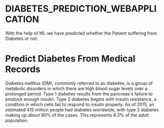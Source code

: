 # DIABETES_PREDICTION_WEBAPPLICATION
With the help of ML we have predicted whether the Patient suffering from Diabetes or not.


# Predict Diabetes From Medical Records

Diabetes mellitus (DM), commonly referred to as diabetes, is a group of metabolic disorders in which there are high blood sugar levels over a prolonged period. Type 1 diabetes results from the pancreas's failure to produce enough insulin. Type 2 diabetes begins with insulin resistance, a condition in which cells fail to respond to insulin properly. As of 2015, an estimated 415 million people had diabetes worldwide, with type 2 diabetes making up about 90% of the cases. This represents 8.3% of the adult population.
